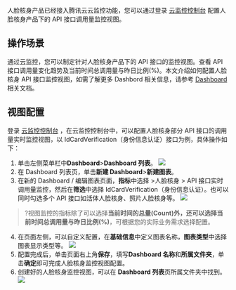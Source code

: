 人脸核身产品已经接入腾讯云云监控功能，您可以通过登录 [云监控控制台](https://console.cloud.tencent.com/monitor) 配置人脸核身产品下的 API 接口调用量监控视图。

## 操作场景

通过云监控，您可以制定针对人脸核身产品下的 API 接口的监控视图。查看 API 接口调用量变化趋势及当前时间总调用量与昨日比例(%)。本文介绍如何配置人脸核身 API 接口监控视图，如需了解更多 Dashbord 相关信息，请参考 [Dashboard](https://cloud.tencent.com/document/product/248/46741) 相关文档。


 ## 视图配置
登录 [云监控控制台](https://console.cloud.tencent.com/monitor) ，在云监控控制台中，可以配置人脸核身部分 API 接口的调用量实时监控视图，以 IdCardVerification（身份信息认证）接口为例，具体操作如下：

1. 单击左侧菜单栏中**Dashboard**>**Dashboard 列表**。
![](https://main.qcloudimg.com/raw/ad022fbfa6ae6a958233bddf98dfa03d.png)
2. 在 Dashboard 列表页，单击**新建 Dashboard**>**新建图表**。
3. 在新的 Dashboard / 编辑图表页面，**指标**中选择 >人脸核身 > API 接口实时调用量监控，然后在**筛选**中选择 IdCardVerification（身份信息认证）。也可以同时勾选多个 API 接口如活体人脸核身、照片人脸核身等。
![](https://main.qcloudimg.com/raw/9d29339dee6c3685905b4e45a9b9ad61.png)

>?视图监控的指标除了可以选择**当前时间的总量(Count)**外，还可以选择**当前时间总调用量与昨日比例(%)**，可根据您的实际业务需求选择配置。
>
4. 在页面左侧，可以自定义配置，在**基础信息**中定义图表名称，**图表类型**中选择图表显示类型等。
![](https://main.qcloudimg.com/raw/900f010f15d70e59e5de2cc71c5ec699.png)
5. 配置完成后，单击页面右上角**保存**，填写**Dashboard 名称**和**所属文件夹**，单击**确定**即可完成人脸核身监控视图配置。
6. 创建好的人脸核身监控视图，可以在 **Dashboard 列表**页所属文件夹中找到。
![](https://main.qcloudimg.com/raw/942f385afb203b740f1313e77f0d711f.png)
